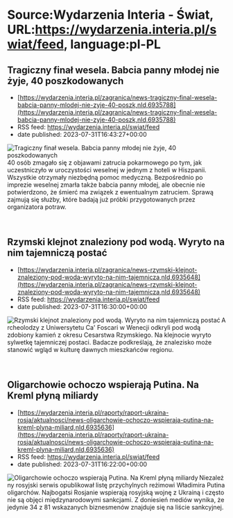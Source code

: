 # Source:Wydarzenia Interia - Świat, URL:https://wydarzenia.interia.pl/swiat/feed, language:pl-PL

## Tragiczny finał wesela. Babcia panny młodej nie żyje, 40 poszkodowanych
 - [https://wydarzenia.interia.pl/zagranica/news-tragiczny-final-wesela-babcia-panny-mlodej-nie-zyje-40-poszk,nId,6935788](https://wydarzenia.interia.pl/zagranica/news-tragiczny-final-wesela-babcia-panny-mlodej-nie-zyje-40-poszk,nId,6935788)
 - RSS feed: https://wydarzenia.interia.pl/swiat/feed
 - date published: 2023-07-31T16:43:27+00:00

<p><a href="https://wydarzenia.interia.pl/zagranica/news-tragiczny-final-wesela-babcia-panny-mlodej-nie-zyje-40-poszk,nId,6935788"><img align="left" alt="Tragiczny finał wesela. Babcia panny młodej nie żyje, 40 poszkodowanych" src="https://i.iplsc.com/tragiczny-final-wesela-babcia-panny-mlodej-nie-zyje-40-poszk/000HH2H498D5LK3R-C321.jpg" /></a>40 osób zmagało się z objawami zatrucia pokarmowego po tym, jak uczestniczyło w uroczystości weselnej w jednym z hoteli w Hiszpanii. Wszystkie otrzymały niezbędną pomoc medyczną. Bezpośrednio po imprezie weselnej zmarła także babcia panny młodej, ale obecnie nie potwierdzono, że śmierć ma związek z ewentualnym zatruciem. Sprawą zajmują się służby, które badają już próbki przygotowanych przez organizatora potraw.</p><br clear="all" />

## Rzymski klejnot znaleziony pod wodą. Wyryto na nim tajemniczą postać
 - [https://wydarzenia.interia.pl/zagranica/news-rzymski-klejnot-znaleziony-pod-woda-wyryto-na-nim-tajemnicza,nId,6935648](https://wydarzenia.interia.pl/zagranica/news-rzymski-klejnot-znaleziony-pod-woda-wyryto-na-nim-tajemnicza,nId,6935648)
 - RSS feed: https://wydarzenia.interia.pl/swiat/feed
 - date published: 2023-07-31T16:30:00+00:00

<p><a href="https://wydarzenia.interia.pl/zagranica/news-rzymski-klejnot-znaleziony-pod-woda-wyryto-na-nim-tajemnicza,nId,6935648"><img align="left" alt="Rzymski klejnot znaleziony pod wodą. Wyryto na nim tajemniczą postać" src="https://i.iplsc.com/rzymski-klejnot-znaleziony-pod-woda-wyryto-na-nim-tajemnicza/000HH2FDMT9UJ4YI-C321.jpg" /></a>Archeolodzy z Uniwersytetu Ca' Foscari w Wenecji odkryli pod wodą zdobiony kamień z okresu Cesarstwa Rzymskiego. Na klejnocie wyryto sylwetkę tajemniczej postaci. Badacze podkreślają, że znalezisko może stanowić wgląd w kulturę dawnych mieszkańców regionu. </p><br clear="all" />

## Oligarchowie ochoczo wspierają Putina. Na Kreml płyną miliardy
 - [https://wydarzenia.interia.pl/raporty/raport-ukraina-rosja/aktualnosci/news-oligarchowie-ochoczo-wspieraja-putina-na-kreml-plyna-miliard,nId,6935636](https://wydarzenia.interia.pl/raporty/raport-ukraina-rosja/aktualnosci/news-oligarchowie-ochoczo-wspieraja-putina-na-kreml-plyna-miliard,nId,6935636)
 - RSS feed: https://wydarzenia.interia.pl/swiat/feed
 - date published: 2023-07-31T16:22:00+00:00

<p><a href="https://wydarzenia.interia.pl/raporty/raport-ukraina-rosja/aktualnosci/news-oligarchowie-ochoczo-wspieraja-putina-na-kreml-plyna-miliard,nId,6935636"><img align="left" alt="Oligarchowie ochoczo wspierają Putina. Na Kreml płyną miliardy" src="https://i.iplsc.com/oligarchowie-ochoczo-wspieraja-putina-na-kreml-plyna-miliard/000HH2J5T41V9QXJ-C321.jpg" /></a>Niezależny rosyjski serwis opublikował listę przychylnych reżimowi Władimira Putina oligarchów. Najbogatsi Rosjanie wspierają rosyjską wojnę z Ukrainą i często nie są objęci międzynarodowymi sankcjami. Z doniesień mediów wynika, że jedynie 34 z 81 wskazanych biznesmenów znajduje się na liście sankcyjnej. </p><br clear="all" />

